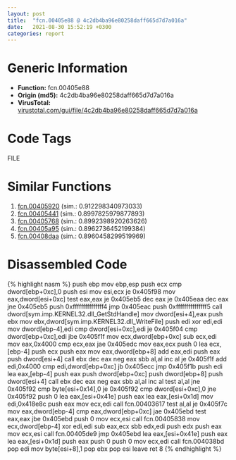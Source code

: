 ```yaml
---
layout: post
title:  "fcn.00405e88 @ 4c2db4ba96e80258daff665d7d7a016a"
date:   2021-08-30 15:52:19 +0300
categories: report
---
```


# Generic Information
- **Function:** fcn.00405e88
- **Origin (md5):** 4c2db4ba96e80258daff665d7d7a016a
- **VirusTotal:** [virustotal.com/gui/file/4c2db4ba96e80258daff665d7d7a016a][virustotal_ref]

# Code Tags
<span class="tag" id="FILE">FILE</span>


# Similar Functions

1. [fcn.00405920][similar_1_ref] (sim.: 0.912298340973033)
2. [fcn.00405441][similar_2_ref] (sim.: 0.8997825979877893)
3. [fcn.00405768][similar_3_ref] (sim.: 0.8992398920263626)
4. [fcn.00405a95][similar_4_ref] (sim.: 0.8962736452199384)
5. [fcn.00408daa][similar_5_ref] (sim.: 0.8960458299519969)


# Disassembled Code

{% highlight nasm %}
push ebp
mov ebp,esp
push ecx
cmp dword[ebp+0xc],0
push esi
mov esi,ecx
je 0x405f98
mov eax,dword[esi+0xc]
test eax,eax
je 0x405eb5
dec eax
je 0x405eaa
dec eax
jne 0x405eb5
push 0xfffffffffffffff4
jmp 0x405eac
push 0xfffffffffffffff5
call dword[sym.imp.KERNEL32.dll_GetStdHandle]
mov dword[esi+4],eax
push ebx
mov ebx,dword[sym.imp.KERNEL32.dll_WriteFile]
push edi
xor edi,edi
mov dword[ebp-4],edi
cmp dword[esi+0xc],edi
je 0x405f04
cmp dword[ebp+0xc],edi
jbe 0x405f1f
mov ecx,dword[ebp+0xc]
sub ecx,edi
mov eax,0x4000
cmp ecx,eax
jae 0x405edc
mov eax,ecx
push 0
lea ecx,[ebp-4]
push ecx
push eax
mov eax,dword[ebp+8]
add eax,edi
push eax
push dword[esi+4]
call ebx
dec eax
neg eax
sbb al,al
inc al
je 0x405f1f
add edi,0x4000
cmp edi,dword[ebp+0xc]
jb 0x405ecc
jmp 0x405f1b
push edi
lea eax,[ebp-4]
push eax
push dword[ebp+0xc]
push dword[ebp+8]
push dword[esi+4]
call ebx
dec eax
neg eax
sbb al,al
inc al
test al,al
jne 0x405f92
cmp byte[esi+0x14],0
je 0x405f92
cmp dword[esi+0xc],0
jne 0x405f92
push 0
lea eax,[esi+0x41e]
push eax
lea eax,[esi+0x1d]
mov edi,0x418e8c
push eax
mov ecx,edi
call fcn.00403617
test al,al
je 0x405f7c
mov eax,dword[ebp-4]
cmp eax,dword[ebp+0xc]
jae 0x405ebd
test eax,eax
jbe 0x405ebd
push 0
mov ecx,esi
call fcn.00405838
mov ecx,dword[ebp-4]
xor edi,edi
sub eax,ecx
sbb edx,edi
push edx
push eax
mov ecx,esi
call fcn.00405de9
jmp 0x405ebd
lea eax,[esi+0x41e]
push eax
lea eax,[esi+0x1d]
push eax
push 0
push 0
mov ecx,edi
call fcn.004038bd
pop edi
mov byte[esi+8],1
pop ebx
pop esi
leave 
ret 8
{% endhighlight %}


[similar_1_ref]: /report/fcn.00405920@4c2db4ba96e80258daff665d7d7a016a
[similar_2_ref]: /report/fcn.00405441@0c82eefbb8a4714538e49f74fe0058a6
[similar_3_ref]: /report/fcn.00405768@510c8408eb3f0420e19240592ddc0b5b
[similar_4_ref]: /report/fcn.00405a95@4c2db4ba96e80258daff665d7d7a016a
[similar_5_ref]: /report/fcn.00408daa@5f763449465a14d1cdb5ea67e2f984d0
[virustotal_ref]: https://www.virustotal.com/gui/file/4c2db4ba96e80258daff665d7d7a016a